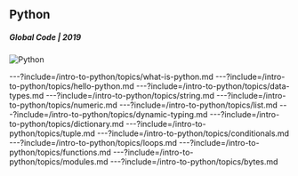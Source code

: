 ## Python
##### Global Code | 2019
![Python](/assets/img/python-360x361.png)

---?include=/intro-to-python/topics/what-is-python.md
---?include=/intro-to-python/topics/hello-python.md
---?include=/intro-to-python/topics/data-types.md
---?include=/intro-to-python/topics/string.md
---?include=/intro-to-python/topics/numeric.md
---?include=/intro-to-python/topics/list.md
---?include=/intro-to-python/topics/dynamic-typing.md
---?include=/intro-to-python/topics/dictionary.md
---?include=/intro-to-python/topics/tuple.md
---?include=/intro-to-python/topics/conditionals.md
---?include=/intro-to-python/topics/loops.md
---?include=/intro-to-python/topics/functions.md
---?include=/intro-to-python/topics/modules.md
---?include=/intro-to-python/topics/bytes.md














